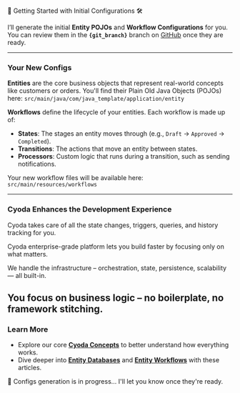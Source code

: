 🌟 Getting Started with Initial Configurations 🛠️

I’ll generate the initial **Entity POJOs** and **Workflow Configurations** for you. You can review them in the **`{git_branch}`** branch on [GitHub](https://github.com/Cyoda-platform/{repository_name}/tree/{git_branch}) once they are ready.

---

### **Your New Configs**

**Entities** are the core business objects that represent real-world concepts like customers or orders. You'll find their Plain Old Java Objects (POJOs) here:
`src/main/java/com/java_template/application/entity`

**Workflows** define the lifecycle of your entities. Each workflow is made up of:

* **States**: The stages an entity moves through (e.g., `Draft` → `Approved` → `Completed`).
* **Transitions**: The actions that move an entity between states.
* **Processors**: Custom logic that runs during a transition, such as sending notifications.

Your new workflow files will be available here:
`src/main/resources/workflows`

---

### **Cyoda Enhances the Development Experience**

Cyoda takes care of all the state changes, triggers, queries, and history tracking for you. 

Cyoda enterprise-grade platform lets you build faster by focusing only on what matters.

We handle the infrastructure – orchestration, state, persistence, scalability — all built-in.

You focus on business logic – no boilerplate, no framework stitching.
---

### **Learn More**

* Explore our core **[Cyoda Concepts](https://docs.cyoda.net/#concepts/edbms)** to better understand how everything works.
* Dive deeper into **[Entity Databases](https://medium.com/@paul_42036/whats-an-entity-database-11f8538b631a)** and **[Entity Workflows](https://medium.com/@paul_42036/entity-workflows-for-event-driven-architectures-4d491cf898a5)** with these articles.

🚧 Configs generation is in progress… I'll let you know once they're ready.
